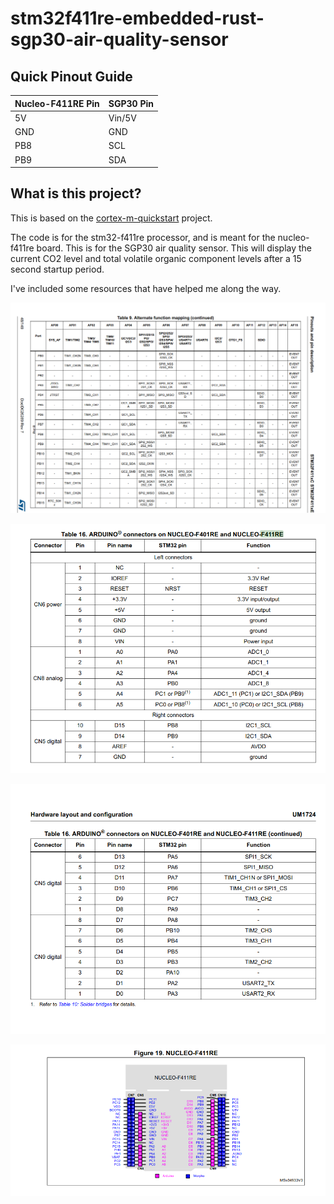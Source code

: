 # stm32f411re-embedded-rust-sgp30-air-quality-sensor

Quick Pinout Guide
------

| Nucleo-F411RE Pin | SGP30 Pin   |
|-------------------|-------------|
| 5V                | Vin/5V      |
| GND               | GND         |
| PB8               | SCL         |
| PB9               | SDA         |


What is this project?
------

This is based on the [cortex-m-quickstart](https://github.com/rust-embedded/cortex-m-quickstart) project.

The code is for the stm32-f411re processor, and is meant for the nucleo-f411re board. This is for the SGP30 air quality sensor. This will display the current CO2 level and total volatile organic component levels after a 15 second startup period.

I've included some resources that have helped me along the way.

![Nucleo F411RE Alternate Function Mappings](/alternate-function-mappings-p2.png)

![Arduino Connectors Part 1](/arduino-connectors-p1.png)

![Arduino Connectors Part 2](/arduino-connectors-p2.png)

![Nucleo F411RE Mappings](/nucleo-f411re-mappings.png)
